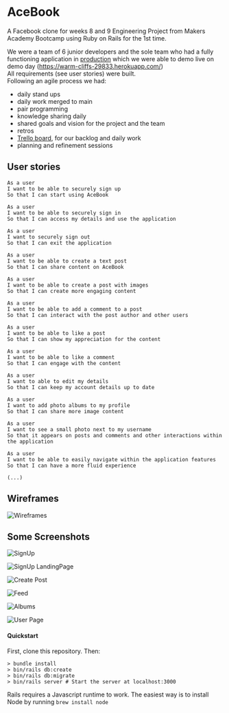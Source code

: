 # AceBook
A Facebook clone for weeks 8 and 9 Engineering Project from Makers Academy Bootcamp using Ruby on Rails for the 1st time. 

We were a team of 6 junior developers and the sole team who had a fully functioning application in [production](https://warm-cliffs-29833.herokuapp.com/) which we were able to demo live on demo day (https://warm-cliffs-29833.herokuapp.com/)  
All requirements (see user stories) were built.  
Following an agile process we had:
  - daily stand ups
  - daily work merged to main 
  - pair programming
  - knowledge sharing daily
  - shared goals and vision for the project and the team
  - retros 
  - [Trello board](https://trello.com/b/ynM7GF5J/pizza-acebook-board), for our backlog and daily work
  - planning and refinement sessions 

## User stories
```
As a user 
I want to be able to securely sign up
So that I can start using AceBook

As a user
I want to be able to securely sign in
So that I can access my details and use the application

As a user
I want to securely sign out
So that I can exit the application 

As a user
I want to be able to create a text post
So that I can share content on AceBook

As a user 
I want to be able to create a post with images
So that I can create more engaging content

As a user
I want to be able to add a comment to a post
So that I can interact with the post author and other users

As a user
I want to be able to like a post
So that I can show my appreciation for the content

As a user
I want to be able to like a comment
So that I can engage with the content

As a user 
I want to able to edit my details
So that I can keep my account details up to date

As a user 
I want to add photo albums to my profile
So that I can share more image content

As a user 
I want to see a small photo next to my username 
So that it appears on posts and comments and other interactions within the application

As a user
I want to be able to easily navigate within the application features
So that I can have a more fluid experience

(...)

```
Wireframes
-----------
![Wireframes](https://user-images.githubusercontent.com/10349072/147356626-b6cf9843-5560-4bdc-b78c-5829c5cec2cc.png)

Some Screenshots
-----------------------
![SignUp](https://user-images.githubusercontent.com/10349072/147356751-77c59214-0a78-4f88-aa94-86f5c12c5f52.png)

![SignUp LandingPage](https://user-images.githubusercontent.com/10349072/147356826-d57930b2-753e-49cb-8fe0-841136849c31.png)

![Create Post](https://user-images.githubusercontent.com/10349072/147356902-6681489f-a110-4e44-a5ef-169778be5ff4.png)

![Feed](https://user-images.githubusercontent.com/10349072/147356982-d26acaa8-137b-4725-8867-4cf0683defce.png)

![Albums](https://user-images.githubusercontent.com/10349072/147357092-2465ce89-9ebc-4108-8a00-2ecdebb588d6.png)

![User Page](https://user-images.githubusercontent.com/10349072/147357156-bb20eb04-7416-4fa2-9fae-6c7b070ad303.png)


#### Quickstart
First, clone this repository. Then:
```
> bundle install
> bin/rails db:create
> bin/rails db:migrate
> bin/rails server # Start the server at localhost:3000
```
Rails requires a Javascript runtime to work. The easiest way is to install Node by running `brew install node`
